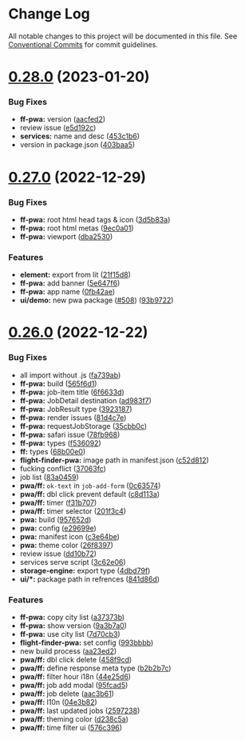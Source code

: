 # Change Log

All notable changes to this project will be documented in this file.
See [Conventional Commits](https://conventionalcommits.org) for commit guidelines.

# [0.28.0](https://github.com/AliMD/alwatr/compare/v0.27.0...v0.28.0) (2023-01-20)

### Bug Fixes

- **ff-pwa:** version ([aacfed2](https://github.com/AliMD/alwatr/commit/aacfed27711aad50039e5b532011cbfca10019ca))
- review issue ([e5d192c](https://github.com/AliMD/alwatr/commit/e5d192cbee6917c2de01146cf8bd026895724ab8))
- **services:** name and desc ([453c1b6](https://github.com/AliMD/alwatr/commit/453c1b6ff334a23bea690b7ff9dd874471b25bb9))
- version in package.json ([403baa5](https://github.com/AliMD/alwatr/commit/403baa53159db2a0fff5b3651769b85e66b13191))

# [0.27.0](https://github.com/AliMD/flight-finder/compare/v0.26.0...v0.27.0) (2022-12-29)

### Bug Fixes

- **ff-pwa:** root html head tags & icon ([3d5b83a](https://github.com/AliMD/flight-finder/commit/3d5b83a569f2d001e31eee0b5782d60321aa453f))
- **ff-pwa:** root html metas ([9ec0a01](https://github.com/AliMD/flight-finder/commit/9ec0a0168d19c716213acc9a5ab454404024a523))
- **ff-pwa:** viewport ([dba2530](https://github.com/AliMD/flight-finder/commit/dba2530b0b040c48d213844ef4833e6ac90ed405))

### Features

- **element:** export from lit ([21f15d8](https://github.com/AliMD/flight-finder/commit/21f15d86319a40fab02d86f24a1451c056f36a7c))
- **ff-pwa:** add banner ([5e647f6](https://github.com/AliMD/flight-finder/commit/5e647f60c49bddae4ed8d78d67377264465b2adc))
- **ff-pwa:** app name ([0fb42ae](https://github.com/AliMD/flight-finder/commit/0fb42ae3001efbee91d98058816296106373c9b1))
- **ui/demo:** new pwa package ([#508](https://github.com/AliMD/flight-finder/issues/508)) ([93b9722](https://github.com/AliMD/flight-finder/commit/93b972254845756d339574f4eec909807e69b3c4))

# [0.26.0](https://github.com/AliMD/flight-finder/compare/v0.25.0...v0.26.0) (2022-12-22)

### Bug Fixes

- all import without .js ([fa739ab](https://github.com/AliMD/flight-finder/commit/fa739ab23f67bae1d10bfcc146920b71377a26fc))
- **ff-pwa:** build ([565f6d1](https://github.com/AliMD/flight-finder/commit/565f6d1f68bb7268d7980893b15f33bf1dc85d0c))
- **ff-pwa:** job-item title ([6f6633d](https://github.com/AliMD/flight-finder/commit/6f6633dd32f879329f5b208d38ad6a62b54ed6be))
- **ff-pwa:** JobDetail destination ([ad983f7](https://github.com/AliMD/flight-finder/commit/ad983f7960da79c44e3c3b565e640be659c0fc43))
- **ff-pwa:** JobResult type ([3923187](https://github.com/AliMD/flight-finder/commit/3923187a1de217b04fc28521488d6ff26e2749f5))
- **ff-pwa:** render issues ([81d4c7e](https://github.com/AliMD/flight-finder/commit/81d4c7ea875e759a2b9a86f49a143617bffe9b2c))
- **ff-pwa:** requestJobStorage ([35cbb0c](https://github.com/AliMD/flight-finder/commit/35cbb0c9429561028b77dcf578d67e9196fd77b3))
- **ff-pwa:** safari issue ([78fb968](https://github.com/AliMD/flight-finder/commit/78fb9689af4e003268f1d8b62473f2ae6cf9e8f8))
- **ff-pwa:** types ([f536092](https://github.com/AliMD/flight-finder/commit/f5360922d8f86f9e3753ab46b5717b0194545c0a))
- **ff:** types ([68b00e0](https://github.com/AliMD/flight-finder/commit/68b00e0e53e3fe7639d7eb0f4966d6192be453e4))
- **flight-finder-pwa:** image path in manifest.json ([c52d812](https://github.com/AliMD/flight-finder/commit/c52d81266bb1fb3ec9b81a574c16f89519825786))
- fucking conflict ([37063fc](https://github.com/AliMD/flight-finder/commit/37063fc4c535d9b653905b94b2993f0a7aa62566))
- job list ([83a0459](https://github.com/AliMD/flight-finder/commit/83a0459ff609a722f77a2c0cf57d9f83fa33cdcf))
- **pwa/ff:** `ok-text` in `job-add-form` ([0c63574](https://github.com/AliMD/flight-finder/commit/0c63574f8d23c5efcdee2d0bb8a0670a7d034182))
- **pwa/ff:** dbl click prevent default ([c8d113a](https://github.com/AliMD/flight-finder/commit/c8d113a76ef5cd1cf97f69792c08a16f88a6701c))
- **pwa/ff:** timer ([f31b707](https://github.com/AliMD/flight-finder/commit/f31b707df599a390203579d8f77156fb6f2f3b19))
- **pwa/ff:** timer selector ([201f3c4](https://github.com/AliMD/flight-finder/commit/201f3c48ecbe6a657bd3c7ac0d1a42e276b7d69d))
- **pwa:** build ([957652d](https://github.com/AliMD/flight-finder/commit/957652de7df6bf816d4f40211aa37b5fd371b77d))
- **pwa:** config ([e29699e](https://github.com/AliMD/flight-finder/commit/e29699e87589e1abc625b9cf5e24f1721525d126))
- **pwa:** manifest icon ([c3e64be](https://github.com/AliMD/flight-finder/commit/c3e64bed745b683233d232c37662cd7add1a1ceb))
- **pwa:** theme color ([26f8397](https://github.com/AliMD/flight-finder/commit/26f839703bf0d821ff8991632599da268d979c7a))
- review issue ([dd10b72](https://github.com/AliMD/flight-finder/commit/dd10b722fcc7bb01ceb40ebcf54d9a7fbc94139b))
- services serve script ([3c62e06](https://github.com/AliMD/flight-finder/commit/3c62e06ec594ec7da171fc39ec77787e3bd29a0c))
- **storage-engine:** export type ([4dbd79f](https://github.com/AliMD/flight-finder/commit/4dbd79f746484c870f877b98d556930e9c35b3f9))
- **ui/\*:** package path in refrences ([841d86d](https://github.com/AliMD/flight-finder/commit/841d86dc2555fdc86a950b490ea2eb9fffe4df2d))

### Features

- **ff-pwa:** copy city list ([a37373b](https://github.com/AliMD/flight-finder/commit/a37373b7ec60bfdb340beb695bf8311f8b94d0ee))
- **ff-pwa:** show version ([9a3b7a0](https://github.com/AliMD/flight-finder/commit/9a3b7a07b5d7218bee21bfcc875c7ad2564cd988))
- **ff-pwa:** use city list ([7d70cb3](https://github.com/AliMD/flight-finder/commit/7d70cb35b97fab14b1e026ea93ab9654e4ee3f1e))
- **flight-finder-pwa:** set config ([993bbbb](https://github.com/AliMD/flight-finder/commit/993bbbb4100553605665af427113c18fbfa1534c))
- new build process ([aa23ed2](https://github.com/AliMD/flight-finder/commit/aa23ed256824b9b4409e51a3213d6e67f2aeb8a3))
- **pwa/ff:** dbl click delete ([458f9cd](https://github.com/AliMD/flight-finder/commit/458f9cdc7b0633b1fba1764a0321f5e60bdeaf8c))
- **pwa/ff:** define response meta type ([b2b2b7c](https://github.com/AliMD/flight-finder/commit/b2b2b7c0171191905b0e03f9d8d9f231c10c6a7d))
- **pwa/ff:** filter hour i18n ([44e25d6](https://github.com/AliMD/flight-finder/commit/44e25d6a8e689822fe1686e82b34d1a61cf8830a))
- **pwa/ff:** job add modal ([95fcad5](https://github.com/AliMD/flight-finder/commit/95fcad588257ab2d1a54c664b7b1f79cd5d4ea98))
- **pwa/ff:** job delete ([aac3b61](https://github.com/AliMD/flight-finder/commit/aac3b619398fa6d15db9a10fc7cbe61dbffabe62))
- **pwa/ff:** l10n ([04e3b82](https://github.com/AliMD/flight-finder/commit/04e3b82fec62de7c5dda155e9113792115d45d57))
- **pwa/ff:** last updated jobs ([2597238](https://github.com/AliMD/flight-finder/commit/259723826e79f1183d0c05bebe3d25b9c9fcc60f))
- **pwa/ff:** theming color ([d238c5a](https://github.com/AliMD/flight-finder/commit/d238c5af9e23e726b45c14a4379c780ff65c3125))
- **pwa/ff:** time filter ui ([576c396](https://github.com/AliMD/flight-finder/commit/576c3966eb753fd5104e1d33be6c912f520f005e))

